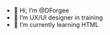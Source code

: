 - 👋 Hi, I’m @DForgee
- 👀 I’m UX/UI designer in training
- 🌱 I’m currently learning HTML

<!---
DForgee/DForgee is a ✨ special ✨ repository because its `README.md` (this file) appears on your GitHub profile.
You can click the Preview link to take a look at your changes.
--->
